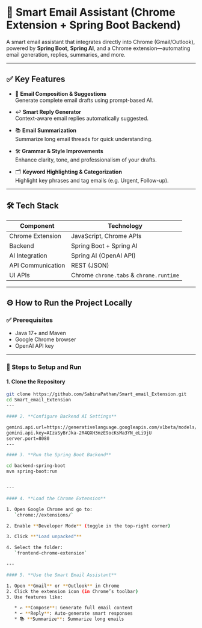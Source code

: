 # 📧 Smart Email Assistant (Chrome Extension + Spring Boot Backend)

A smart email assistant that integrates directly into Chrome (Gmail/Outlook), powered by **Spring Boot**, **Spring AI**, and a Chrome extension—automating email generation, replies, summaries, and more.

---

## ✅ Key Features

- 📝 **Email Composition & Suggestions**  
  Generate complete email drafts using prompt-based AI.

- ↩️ **Smart Reply Generator**  
  Context-aware email replies automatically suggested.

- 📚 **Email Summarization**  
  Summarize long email threads for quick understanding.

- 🛠️ **Grammar & Style Improvements**  
  Enhance clarity, tone, and professionalism of your drafts.

- 🗂️ **Keyword Highlighting & Categorization**  
  Highlight key phrases and tag emails (e.g. Urgent, Follow-up).

---

## 🛠 Tech Stack

| Component            | Technology                  |
|----------------------|------------------------------|
| Chrome Extension     | JavaScript, Chrome APIs      |
| Backend              | Spring Boot + Spring AI     |
| AI Integration       | Spring AI (OpenAI API)      |
| API Communication    | REST (JSON)                 |
| UI APIs              | Chrome `chrome.tabs` & `chrome.runtime` |

---

## ⚙️ How to Run the Project Locally

### ✅ Prerequisites

* Java 17+ and Maven
* Google Chrome browser
* OpenAI API key

---

### 🚀 Steps to Setup and Run

#### 1. **Clone the Repository**

```bash
git clone https://github.com/SabinaPathan/Smart_email_Extension.git
cd Smart_email_Extension
---

#### 2. **Configure Backend AI Settings**

gemini.api.url=https://generativelanguage.googleapis.com/v1beta/models/gemini-2.0-flash:generateContent
gemini.api.key=AIzaSyBrJka-2R4QXH3mzE9ocKsMa3YN_eLi9jU   
server.port=8080
---

#### 3. **Run the Spring Boot Backend**

cd backend-spring-boot
mvn spring-boot:run


---

#### 4. **Load the Chrome Extension**

1. Open Google Chrome and go to:
   `chrome://extensions/`

2. Enable **Developer Mode** (toggle in the top-right corner)

3. Click **"Load unpacked"**

4. Select the folder:
   `frontend-chrome-extension`

---

#### 5. **Use the Smart Email Assistant**

1. Open **Gmail** or **Outlook** in Chrome
2. Click the extension icon (in Chrome’s toolbar)
3. Use features like:

   * ✍️ **Compose**: Generate full email content
   * ↩️ **Reply**: Auto-generate smart responses
   * 📚 **Summarize**: Summarize long emails



